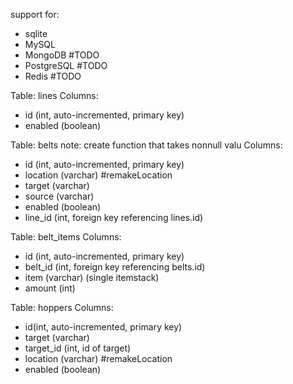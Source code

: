 support for: 
- sqlite
- MySQL
- MongoDB #TODO
- PostgreSQL #TODO
- Redis #TODO

Table: lines
Columns:
- id (int, auto-incremented, primary key)
- enabled (boolean)

Table: belts
note: create function that takes nonnull valu
Columns: 
- id (int, auto-incremented, primary key)
- location (varchar) #remakeLocation
- target (varchar)
- source (varchar)
- enabled (boolean)
- line_id (int, foreign key referencing lines.id)

Table: belt_items
Columns:
- id (int, auto-incremented, primary key)
- belt_id (int, foreign key referencing belts.id)
- item (varchar) (single itemstack)
- amount (int)

Table: hoppers
Columns: 
- id(int, auto-incremented, primary key)
- target (varchar)
- target_id (int, id of target)
- location (varchar) #remakeLocation
- enabled (boolean)